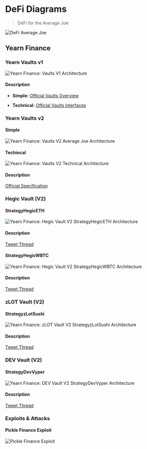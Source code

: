 # DeFi Diagrams

> DeFi for the Average Joe

![DeFi Average Joe](./media/cover-man.png)

## Yearn Finance

### Yearn Vaults v1

![Yearn Finance: Vaults V1 Architecture](./diagrams/yearn/vaults-v1/yVaults.jpg)

#### Description

- **Simple:** [Official Vaults Overview](https://docs.yearn.finance/developers/yvaults-documentation/vaults-overview)

- **Technical:** [Official Vaults Interfaces](https://docs.yearn.finance/developers/yvaults-documentation/vault-interfaces)

### Yearn Vaults v2

#### Simple

![Yearn Finance: Vaults V2 Average Joe Architecture](./diagrams/yearn/vaults-v2/vault-v2-simplefied.svg)

#### Techincal

![Yearn Finance: Vaults V2 Technical Architecture](./diagrams/yearn/vaults-v2/vault-v2-technical.jpg)

#### Description

[Official Specification](https://github.com/iearn-finance/yearn-vaults/blob/master/SPECIFICATION.md)

### Hegic Vault (V2)

#### StrategyHegicETH

![Yearn Finance: Hegic Vault V2 StrategyHegicETH Architecture](./diagrams/yearn/vaults-v2/strategies/StrategyHegicETH.jpg)

#### Description

[Tweet Thread](https://twitter.com/vasa_develop/status/1337784594100195329)

#### StrategyHegicWBTC

![Yearn Finance: Hegic Vault V2 StrategyHegicWBTC Architecture](./diagrams/yearn/vaults-v2/strategies/StrategyHegicWBTC.jpg)

#### Description

[Tweet Thread](https://twitter.com/vasa_develop/status/1338097570342526976)

### zLOT Vault (V2)

#### StrategyzLotSushi

![Yearn Finance: zLOT Vault V2 StrategyzLotSushi Architecture](./diagrams/yearn/vaults-v2/strategies/StrategyzLotSushi.jpg)

#### Description

[Tweet Thread](https://twitter.com/vasa_develop/status/1338482754061627393)

### DEV Vault (V2)

#### StrategyDevVyper

![Yearn Finance: DEV Vault V2 StrategyDevVyper Architecture](./diagrams/yearn/vaults-v2/strategies/StrategyDevVyper.jpg)

#### Description

[Tweet Thread](https://twitter.com/vasa_develop/status/1338853439313387523)

### Exploits & Attacks

#### Pickle Finance Exploit

![Pickle Finance Exploit](./diagrams/yearn/pickle/exploit/Pickle_Exploit_Overview.svg)
